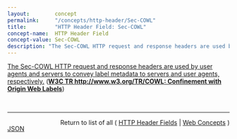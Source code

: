```yaml
---
layout:        concept
permalink:     "/concepts/http-header/Sec-COWL"
title:         "HTTP Header Field: Sec-COWL"
concept-name:  HTTP Header Field
concept-value: Sec-COWL
description: "The Sec-COWL HTTP request and response headers are used by user agents and servers to convey label metadata to servers and user agents, respectively."
---
```


[The Sec-COWL HTTP request and response headers are used by user agents and servers to convey label metadata to servers and user agents, respectively.](http://www.w3.org/TR/COWL/#header "Read documentation for HTTP Header Field &#34;Sec-COWL&#34;") (**[W3C TR http://www.w3.org/TR/COWL: Confinement with Origin Web Labels](/specs/W3C/TR/COWL "This specification defines an API for specifying privacy and integrity policies on data, in the form of origin labels, and a mechanism for confining code according to such policies. This allows Web application authors and server operators to share data with untrusted—buggy but not malicious—code (e.g., in a mashup scenario) yet impose restrictions on how the code can share the data further.")**)

<br/>
<hr/>

<p style="float : left"><a href="./Sec-COWL.json" title="JSON representing this particular Web Concept value">JSON</a></p>
<p style="text-align: right">Return to list of all ( <a href="../http-header/">HTTP Header Fields</a> | <a href="../">Web Concepts</a> )</p>
